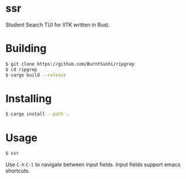 # ssr

Student Search TUI for IITK written in Rust.

# Building

```sh
$ git clone https://github.com/BurntSushi/ripgrep
$ cd ripgrep
$ cargo build --release
```

# Installing

```sh
$ cargo install --path .
```

# Usage

```sh
$ ssr
```

Use `C-h` `C-l` to navigate between input fields.
Input fields support emacs shortcuts.

